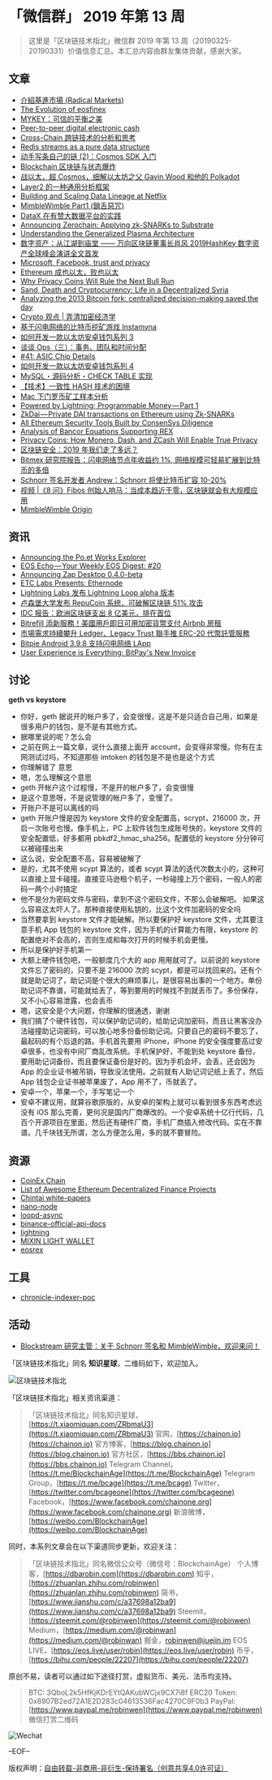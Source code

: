 # 「微信群」 2019 年第 13 周

> 这里是「区块链技术指北」微信群 2019 年第 13 周（20190325-20190331）价值信息汇总。本汇总内容由群友集体贡献，感谢大家。

## 文章

* [介紹基進市場 (Radical Markets)](https://bbs.chainon.io/d/3186)
* [The Evolution of eosfinex](https://bbs.chainon.io/d/3187)
* [MYKEY：可信的平衡之美](https://bbs.chainon.io/d/3188)
* [Peer-to-peer digital electronic cash](https://bbs.chainon.io/d/3190)
* [Cross-Chain 跨链技术的分析和思考](https://bbs.chainon.io/d/3191)
* [Redis streams as a pure data structure](https://bbs.chainon.io/d/3192)
* [动手写条自己的链 (2)：Cosmos SDK 入门](https://bbs.chainon.io/d/3193)
* [Blockchain 区块链与状态爆炸](https://bbs.chainon.io/d/3194)
* [战以太，超 Cosmos，细解以太坊之父 Gavin Wood 和他的 Polkadot](https://bbs.chainon.io/d/3195)
* [Layer2 的一种通用分析框架](https://bbs.chainon.io/d/3196)
* [Building and Scaling Data Lineage at Netflix](https://bbs.chainon.io/d/3203)
* [MimbleWimble Part1 (鎖舌惡咒)](https://bbs.chainon.io/d/3204)
* [DataX 在有赞大数据平台的实践](https://bbs.chainon.io/d/3205)
* [Announcing Zerochain: Applying zk-SNARKs to Substrate](https://bbs.chainon.io/d/3207)
* [Understanding the Generalized Plasma Architecture](https://bbs.chainon.io/d/3208)
* [数字资产：从江湖到庙堂 —— 万向区块链董事长肖风 2019HashKey 数字资产全球峰会演讲全文首发](https://bbs.chainon.io/d/3209)
* [Microsoft, Facebook, trust and privacy](https://bbs.chainon.io/d/3210)
* [Ethereum 成也以太，败也以太](https://bbs.chainon.io/d/3211)
* [Why Privacy Coins Will Rule the Next Bull Run](https://bbs.chainon.io/d/3212)
* [Sand, Death and Cryptocurrency: Life in a Decentralized Syria](https://bbs.chainon.io/d/3213)
* [Analyzing the 2013 Bitcoin fork: centralized decision-making saved the day](https://bbs.chainon.io/d/3214)
* [Crypto 观点 | 弄清加密经济学](https://bbs.chainon.io/d/3215)
* [基于闪电网络的比特币挖矿游戏 Instamyna](https://bbs.chainon.io/d/3219)
* [如何开发一款以太坊安卓钱包系列 3](https://bbs.chainon.io/d/3221)
* [谈谈 Ops（三）：事务、团队和时间分配](https://bbs.chainon.io/d/3222)
* [#41: ASIC Chip Details ](https://bbs.chainon.io/d/3225)
* [如何开发一款以太坊安卓钱包系列 4](https://bbs.chainon.io/d/3228)
* [MySQL・源码分析・CHECK TABLE 实现](https://bbs.chainon.io/d/3229)
* [【技术】一致性 HASH 技术的困境](https://bbs.chainon.io/d/3230)
* [Mac 下门罗币矿工样本分析](https://bbs.chainon.io/d/3232)
* [Powered by Lightning; Programmable Money — Part 1](https://bbs.chainon.io/d/3235)
* [ZkDai — Private DAI transactions on Ethereum using Zk-SNARKs](https://bbs.chainon.io/d/3236)
* [All Ethereum Security Tools Built by ConsenSys Diligence](https://bbs.chainon.io/d/3237)
* [Analysis of Bancor Equations Supporting REX](https://bbs.chainon.io/d/3238)
* [Privacy Coins: How Monero, Dash, and ZCash Will Enable True Privacy](https://bbs.chainon.io/d/3239)
* [区块链安全：2019 年我们走了多远？](https://bbs.chainon.io/d/3243)
* [Bitmex 研究院报告：闪电网络节点年收益约 1%, 网络规模可轻易扩展到比特币的多倍](https://bbs.chainon.io/d/3245)
* [Schnorr 签名开发者 Andrew：Schnorr 将使比特币扩容 10-20%](https://bbs.chainon.io/d/3246)
* [视频 |《8 问》Fibos 创始人响马：当成本趋近于零，区块链就会有大规模应用](https://bbs.chainon.io/d/3247)
* [MimbleWimble Origin](https://bbs.chainon.io/d/3248)

## 资讯

* [Announcing the Po.et Works Explorer](https://bbs.chainon.io/d/3189)
* [EOS Echo — Your Weekly EOS Digest: #20](https://bbs.chainon.io/d/3201)
* [Announcing Zap Desktop 0.4.0-beta](https://bbs.chainon.io/d/3202)
* [ETC Labs Presents: Ethernode](https://bbs.chainon.io/d/3206)
* [Lightning Labs 发布 Lightning Loop alpha 版本](https://bbs.chainon.io/d/3218)
* [卢森堡大学发布 RepuCoin 系统，可破解区块链 51% 攻击](https://bbs.chainon.io/d/3223)
* [IDC 报告：欧洲区块链支出 8 亿美元，排在首位](https://bbs.chainon.io/d/3224)
* [Bitrefill 添新服務！美國用戶即日可用加密貨幣支付 Airbnb 房租](https://bbs.chainon.io/d/3240)
* [市場需求持續攀升 Ledger、Legacy Trust 聯手推 ERC-20 代幣託管服務](https://bbs.chainon.io/d/3241)
* [Bitpie Android 3.9.8 支持闪电网络 LApp](https://bbs.chainon.io/d/3242)
* [User Experience is Everything: BitPay's New Invoice](https://bbs.chainon.io/d/3244)

## 讨论

**geth vs keystore**

* 你好，geth 据说开的帐户多了，会变很慢，这是不是只适合自己用，如果是很多用户的钱包，是不是有其他方式。
* 据哪里说的呢？怎么会
* 之前在网上一篇文章，说什么直接上面开 account，会变得非常慢。你有在主网测试过吗，不知道那些 imtoken 的钱包是不是也是这个方式
* 你理解错了 意思
* 嗯，怎么理解这个意思
* geth 开帐户这个过程慢，不是开的帐户多了，会变很慢
* 是这个意思呀，不是说管理的帐户多了，变慢了。
* 开账户不是可以离线的吗
* geth 开账户慢是因为 keystore 文件的安全配置高，scrypt，216000 次，开启一次账号也慢。像手机上，PC 上软件钱包生成账号快的，keystore 文件的安全配置低，好多都用 pbkdf2_hmac_sha256。配置低的 keystore 分分钟可以被碰撞出来
* 这么说，安全配置不高，容易被破解了
* 是的，尤其不使用 scypt 算法的，或者 scypt 算法的迭代次数太小的，这种可以直接上显卡碰撞。直接亚马逊租个机子，一秒碰撞上万个密码，一般人的密码一两个小时搞定
* 他不是分为密码文件与密码，拿到不这个密码文件，不那么会破解吧。  如果这么容易这太吓人了。那种直接使用私钥的，比这个文件加密码的安全吗
* 当然要拿到 keystore 文件才能破解。所以要保护好 keystore 文件，尤其要注意手机 App 钱包的 keystore 文件，因为手机的计算能力有限，keystore 的配置绝对不会高的，否则生成和每次打开的时候手机会更慢。
* 所以是保护好手机第一
* 大额上硬件钱包吧，一般额度几个大的 app 用用就可了。以前说的 keystore 文件忘了密码的，只要不是 216000 次的 scypt，都是可以找回来的。还有个就是助记词了，助记词是个很大的麻烦事儿，是很容易出事的一个地方。单份助记词不靠谱，可能就给丢了，等到要用的时候找不到就丢币了。多份保存，又不小心容易泄露，也会丢币
* 嗯，这安全是个大问题，你理解的很通透，谢谢
* 我们搞了个硬件钱包，可以保护助记词的，给助记词加密码，而且让黑客没办法碰撞助记词密码，可以放心地多份备份助记词。只要自己的密码不要忘了，最起码的有个后退的路。手机首先要用 iPhone，iPhone 的安全强度要高过安卓很多，也没有中间厂商乱改系统。手机保护好，不能到处 keystore 备份，要用助记词备份，而且要保证备份是好的。因为手机会坏，会丢，还会因为 App 的企业证书被吊销，导致没法使用。之前就有人助记词记纸上丢了，然后 App 钱包企业证书被苹果废了，App 用不了，币就丢了。
* 安卓一个，苹果一个，手写笔记一个
* 安卓不建议用，就算谷歌原版的，从安卓的架构上就可以看到很多东西考虑远没有 iOS 那么完善，更何况是国内厂商爆改的。一个安卓系统十亿行代码，几百个开源项目在里面，然后还有硬件厂商，手机厂商插入修改代码。实在不靠谱。几千块钱无所谓，怎么方便怎么用，多的就不要冒险。

## 资源

* [CoinEx Chain](https://bbs.chainon.io/d/3198)
* [List of Awesome Ethereum Decentralized Finance Projects](https://bbs.chainon.io/d/3199)
* [Chintai white-papers](https://bbs.chainon.io/d/3217)
* [nano-node](https://bbs.chainon.io/d/3216)
* [loopd-async](https://bbs.chainon.io/d/3226)
* [binance-official-api-docs](https://bbs.chainon.io/d/3227)
* [lightning](https://bbs.chainon.io/d/3231)
* [MIXIN LIGHT WALLET](https://bbs.chainon.io/d/3233)
* [eosrex](https://bbs.chainon.io/d/3234)

## 工具

* [chronicle-indexer-poc](https://bbs.chainon.io/d/3200)

## 活动

* [Blockstream 研究主管：关于 Schnorr 签名和 MimbleWimble，欢迎来问！](https://bbs.chainon.io/d/3197)

「区块链技术指北」同名 **知识星球**，二维码如下，欢迎加入。

![区块链技术指北](https://i.imgur.com/3YzonTR.png)

「区块链技术指北」相关资讯渠道：

> 「区块链技术指北」同名知识星球，[https://t.xiaomiquan.com/ZRbmaU3](https://t.xiaomiquan.com/ZRbmaU3)
> 官网，[https://chainon.io](https://chainon.io)
> 官方博客，[https://blog.chainon.io](https://blog.chainon.io)
> 官方社区，[https://bbs.chainon.io](https://bbs.chainon.io)
> Telegram Channel，[https://t.me/BlockchainAge](https://t.me/BlockchainAge)
> Telegram Group，[https://t.me/bcage](https://t.me/bcage)
> Twitter，[https://twitter.com/bcageone](https://twitter.com/bcageone)
> Facebook，[https://www.facebook.com/chainone.org](https://www.facebook.com/chainone.org)
> 新浪微博，[https://weibo.com/BlockchainAge](https://weibo.com/BlockchainAge)

同时，本系列文章会在以下渠道同步更新，欢迎关注：

> 「区块链技术指北」同名微信公众号（微信号：BlockchainAge）
> 个人博客，[https://dbarobin.com](https://dbarobin.com)
> 知乎，[https://zhuanlan.zhihu.com/robinwen](https://zhuanlan.zhihu.com/robinwen)
> 简书，[https://www.jianshu.com/c/a37698a12ba9](https://www.jianshu.com/c/a37698a12ba9)
> Steemit，[https://steemit.com/@robinwen](https://steemit.com/@robinwen)
> Medium，[https://medium.com/@robinwan](https://medium.com/@robinwan)
> 掘金，[robinwen@juejin.im](https://juejin.im/user/5673ccae60b2260ee435f89a/posts)
> EOS LIVE，[https://eos.live/user/robin](https://eos.live/user/robin)
> 币乎，[https://bihu.com/people/22207](https://bihu.com/people/22207)

原创不易，读者可以通过如下途径打赏，虚拟货币、美元、法币均支持。

> BTC: 3QboL2k5HfKjKDrEYtQAKubWCjx9CX7i8f
> ERC20 Token: 0x8907B2ed72A1E2D283c04613536Fac4270C9F0b3
> PayPal: [https://www.paypal.me/robinwen](https://www.paypal.me/robinwen)
> 微信打赏二维码

![Wechat](https://i.imgur.com/SzoNl5b.jpg)

–EOF–

版权声明：[自由转载-非商用-非衍生-保持署名（创意共享4.0许可证）](http://creativecommons.org/licenses/by-nc-nd/4.0/deed.zh)